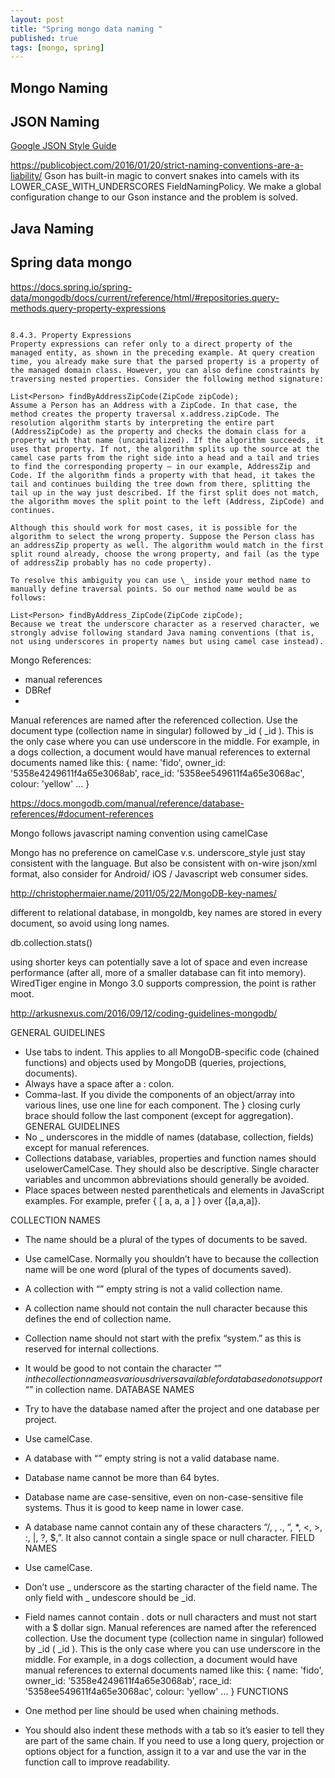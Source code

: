 ```yaml
---
layout: post
title: "Spring mongo data naming "
published: true
tags: [mongo, spring]
---
```


## Mongo Naming 

## JSON Naming
[Google JSON Style Guide](https://google.github.io/styleguide/jsoncstyleguide.xml)

https://publicobject.com/2016/01/20/strict-naming-conventions-are-a-liability/
Gson has built-in magic to convert snakes into camels with its LOWER_CASE_WITH_UNDERSCORES FieldNamingPolicy. We make a global configuration change to our Gson instance and the problem is solved.


## Java Naming


## Spring data mongo
https://docs.spring.io/spring-data/mongodb/docs/current/reference/html/#repositories.query-methods.query-property-expressions
```

8.4.3. Property Expressions
Property expressions can refer only to a direct property of the managed entity, as shown in the preceding example. At query creation time, you already make sure that the parsed property is a property of the managed domain class. However, you can also define constraints by traversing nested properties. Consider the following method signature:

List<Person> findByAddressZipCode(ZipCode zipCode);
Assume a Person has an Address with a ZipCode. In that case, the method creates the property traversal x.address.zipCode. The resolution algorithm starts by interpreting the entire part (AddressZipCode) as the property and checks the domain class for a property with that name (uncapitalized). If the algorithm succeeds, it uses that property. If not, the algorithm splits up the source at the camel case parts from the right side into a head and a tail and tries to find the corresponding property — in our example, AddressZip and Code. If the algorithm finds a property with that head, it takes the tail and continues building the tree down from there, splitting the tail up in the way just described. If the first split does not match, the algorithm moves the split point to the left (Address, ZipCode) and continues.

Although this should work for most cases, it is possible for the algorithm to select the wrong property. Suppose the Person class has an addressZip property as well. The algorithm would match in the first split round already, choose the wrong property, and fail (as the type of addressZip probably has no code property).

To resolve this ambiguity you can use \_ inside your method name to manually define traversal points. So our method name would be as follows:

List<Person> findByAddress_ZipCode(ZipCode zipCode);
Because we treat the underscore character as a reserved character, we strongly advise following standard Java naming conventions (that is, not using underscores in property names but using camel case instead).

```

Mongo References: 
* manual references
* DBRef
* 


Manual references are named after the referenced collection. Use the document type (collection name in singular) followed by _id ( <document>_id ). This is the only case where you can use underscore in the middle.
For example, in a dogs collection, a document would have manual references to external documents named like this:
{
name: 'fido',
owner_id: '5358e4249611f4a65e3068ab',
race_id: '5358ee549611f4a65e3068ac',
colour: 'yellow'
  ...
}

https://docs.mongodb.com/manual/reference/database-references/#document-references

Mongo follows javascript naming convention using camelCase

Mongo has no preference on camelCase v.s. underscore_style
just stay consistent with the language. 
But also be consistent with on-wire json/xml format, also consider for Android/ iOS / Javascript web consumer sides. 


http://christophermaier.name/2011/05/22/MongoDB-key-names/

different to relational database, 
in mongoldb, key names are stored in every document, so avoid using long names. 

db.collection.stats()

using shorter keys can potentially save a lot of space and even increase performance (after all, more of a smaller database can fit into memory).
 WiredTiger engine in Mongo 3.0 supports compression, the point is rather moot.


http://arkusnexus.com/2016/09/12/coding-guidelines-mongodb/

GENERAL GUIDELINES

* Use tabs to indent. This applies to all MongoDB-specific code (chained functions) and objects used by MongoDB (queries, projections, documents).
* Always have a space after a : colon.
* Comma-last.
If you divide the components of an object/array into various lines, use one line for each component. The } closing curly brace should follow the last component (except for aggregation).
GENERAL GUIDELINES
* No _ underscores in the middle of names (database, collection, fields) except for manual references.
* Collections database, variables, properties and function names should uselowerCamelCase. They should also be descriptive. Single character variables and uncommon abbreviations should generally be avoided.
* Place spaces between nested parentheticals and elements in JavaScript examples. For example, prefer { [ a, a, a ] } over {[a,a,a]}.


COLLECTION NAMES

* The name should be a plural of the types of documents to be saved.
* Use camelCase. Normally you shouldn’t have to because the collection name will be one word (plural of the types of documents saved).
* A collection with “” empty string is not a valid collection name.
* A collection name should not contain the null character because this defines the end of collection name.
* Collection name should not start with the prefix “system.” as this is reserved for internal collections.
* It would be good to not contain the character “$” in the collection name as various drivers available for database do not support “$” in collection name.
DATABASE NAMES

* Try to have the database named after the project and one database per project.
* Use camelCase.
* A database with “” empty string is not a valid database name.
* Database name cannot be more than 64 bytes.
* Database name are case-sensitive, even on non-case-sensitive file systems. Thus it is good to keep name in lower case.
* A database name cannot contain any of these characters “/, \, ., “, *, <, >, :, |, ?, $,”. It also cannot contain a single space or null character.
FIELD NAMES

* Use camelCase.
* Don’t use _ underscore as the starting character of the field name. The only field with _ undescore should be _id.
* Field names cannot contain . dots or null characters and must not start with a $ dollar sign.
Manual references are named after the referenced collection. Use the document type (collection name in singular) followed by _id ( <document>_id ). This is the only case where you can use underscore in the middle.
For example, in a dogs collection, a document would have manual references to external documents named like this:
{
name: 'fido',
owner_id: '5358e4249611f4a65e3068ab',
race_id: '5358ee549611f4a65e3068ac',
colour: 'yellow'
  ...
}
FUNCTIONS

* One method per line should be used when chaining methods.
* You should also indent these methods with a tab so it’s easier to tell they are part of the same chain.
If you need to use a long query, projection or options object for a function, assign it to a var and use the var in the function call to improve readability.